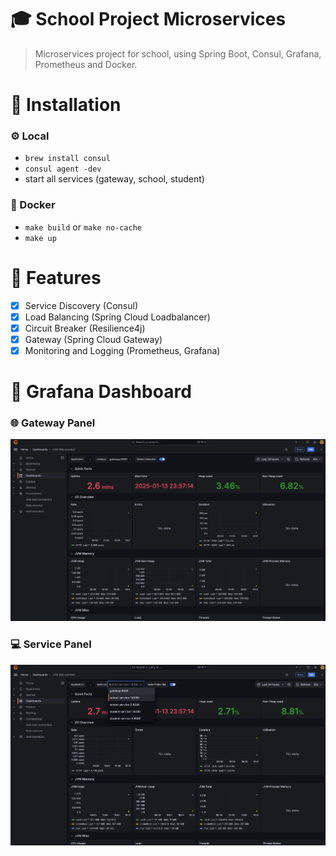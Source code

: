 # 🎓 School Project Microservices

> Microservices project for school, using Spring Boot, Consul, Grafana, Prometheus and Docker.

# 🚧 Installation

### ⚙️ Local

- `brew install consul`
- `consul agent -dev`
- start all services (gateway, school, student)

### 🐳 Docker

- `make build` or `make no-cache`
- `make up`

# 🧩 Features 

- [x] Service Discovery (Consul)
- [x] Load Balancing (Spring Cloud Loadbalancer)
- [x] Circuit Breaker (Resilience4j)
- [x] Gateway (Spring Cloud Gateway)
- [x] Monitoring and Logging (Prometheus, Grafana)

# 🚀 Grafana Dashboard

### 🌐 Gateway Panel
![grafana-gateway.png](docs/grafana-gateway.png)

### 💻 Service Panel
![grafana-service.png](docs/grafana-service.png)

